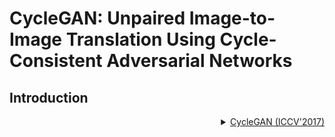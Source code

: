 # CycleGAN: Unpaired Image-to-Image Translation Using Cycle-Consistent Adversarial Networks

## Introduction

<!-- [ALGORITHM] -->

<details>
<summary align="right"><a href="https://openaccess.thecvf.com/content_iccv_2017/html/Zhu_Unpaired_Image-To-Image_Translation_ICCV_2017_paper.html">CycleGAN (ICCV'2017)</a></summary>

```bibtex
@inproceedings{zhu2017unpaired,
  title={Unpaired image-to-image translation using cycle-consistent adversarial networks},
  author={Zhu, Jun-Yan and Park, Taesung and Isola, Phillip and Efros, Alexei A},
  booktitle={Proceedings of the IEEE international conference on computer vision},
  pages={2223--2232},
  year={2017},
  url={https://openaccess.thecvf.com/content_iccv_2017/html/Zhu_Unpaired_Image-To-Image_Translation_ICCV_2017_paper.html},
}
```

## Results and Models
<div align="center">
  <b> Results from CycleGAN trained by MMGeneration</b>
  <br/>
  <img src="https://user-images.githubusercontent.com/22982797/114303527-108ed200-9b01-11eb-978c-274392e4d8e0.PNG" width="800"/>
</div>

We use `FID` and `IS` metrics to evaluate the generation performance of CycleGAN.<sup>1</sup>

`FID` evaluation:

| Dataset  | [facades](https://github.com/open-mmlab/mmgeneration/tree/master/configs/cyclegan/cyclegan_lsgan_resnet_in_facades_1x1_80k.py) | [facades-id0](https://github.com/open-mmlab/mmgeneration/tree/master/configs/cyclegan/cyclegan_lsgan_id0_resnet_in_facades_1x1_80k.py) | [summer2winter](https://github.com/open-mmlab/mmgeneration/tree/master/configs/cyclegan/cyclegan_lsgan_resnet_in_summer2winter_1x1_250k.py) | [summer2winter-id0](https://github.com/open-mmlab/mmgeneration/tree/master/configs/cyclegan/cyclegan_lsgan_id0_resnet_in_summer2winter_1x1_250k.py) | [winter2summer](https://github.com/open-mmlab/mmgeneration/tree/master/configs/cyclegan/cyclegan_lsgan_resnet_in_winter2summer_1x1_250k.py) | [winter2summer-id0](https://github.com/open-mmlab/mmgeneration/tree/master/configs/cyclegan/cyclegan_lsgan_id0_resnet_in_winter2summer_1x1_250k.py) | [horse2zebra](https://github.com/open-mmlab/mmgeneration/tree/master/configs/cyclegan/cyclegan_lsgan_resnet_in_horse2zebra_1x1_270k.py) | [horse2zebra-id0](https://github.com/open-mmlab/mmgeneration/tree/master/configs/cyclegan/cyclegan_lsgan_id0_resnet_in_horse2zebra_1x1_270k.py) | [zebra2horse](https://github.com/open-mmlab/mmgeneration/tree/master/configs/cyclegan/cyclegan_lsgan_resnet_in_zebra2horse_1x1_270k.py) | [zebra2horse-id0](https://github.com/open-mmlab/mmgeneration/tree/master/configs/cyclegan/cyclegan_lsgan_id0_resnet_in_zebra2horse_1x1_270k.py) |  average   |
| :------: | :----------------------------------------------------------------------------------------------------------------------------: | :------------------------------------------------------------------------------------------------------------------------------------: | :-------------------------------------------------------------------------------------------------------------------------------------------: | :---------------------------------------------------------------------------------------------------------------------------------------------------: | :-------------------------------------------------------------------------------------------------------------------------------------------: | :---------------------------------------------------------------------------------------------------------------------------------------------------: | :---------------------------------------------------------------------------------------------------------------------------------------: | :-----------------------------------------------------------------------------------------------------------------------------------------------: | :---------------------------------------------------------------------------------------------------------------------------------------: | :-----------------------------------------------------------------------------------------------------------------------------------------------: | :--------: |
| official |                                                          **123.626**                                                           |                                                              **119.726**                                                               |                                                                  **77.342**                                                                   |                                                                      **76.773**                                                                       |                                                                  **72.631**                                                                   |                                                                        74.239                                                                         |                                                                **62.111**                                                                 |                                                                      77.202                                                                       |                                                                **138.646**                                                                |                                                                    **137.050**                                                                    | **95.935** |
|       ours      | 124.8033 |   125.1694  |    83.7177    |      83.1418      |    72.8025    |      **73.5001**      |   64.5225   |     **74.7770**     |   141.1571  |     **134.3728**    |  97.79  |

`IS` evaluation:

| Dataset  |  facades  | facades-id0 | summer2winter | summer2winter-id0 | winter2summer | winter2summer-id0 | horse2zebra | horse2zebra-id0 | zebra2horse | zebra2horse-id0 |  average   |
| :------: | :-------: | :---------: | :-----------: | :---------------: | :-----------: | :---------------: | :---------: | :-------------: | :---------: | :-------------: | :--------: |
| official |   1.638   |    1.697    |     2.762     |     **2.750**     |   **3.293**   |     **3.110**     |    1.375    |      **1.584**      |    **3.186**    |      3.047      |   2.444    |
|   ours   |   **1.792**  |    **1.905**    |     **2.771**     |       2.720       |     3.129     |       3.107       |    **1.418**    |      1.542      |    3.154    |      **3.091**      |   **2.462**    |

Model and log downloads:

| Dataset  |                                                                                                                       facades                                                                                                                        |                                                                 facades-id0                                                                 |                                                                  summer2winter                                                                   |                                                                  summer2winter-id0                                                                   |                                                                  horse2zebra                                                                   |                                                                  horse2zebra-id0                                                                   |
| :------: | :--------------------------------------------------------------------------------------------------------------------------------------------------------------------------------------------------------------------------------------------------: | :-----------------------------------------------------------------------------------------------------------------------------------------: | :----------------------------------------------------------------------------------------------------------------------------------------------: | :--------------------------------------------------------------------------------------------------------------------------------------------------: | :--------------------------------------------------------------------------------------------------------------------------------------------: | :------------------------------------------------------------------------------------------------------------------------------------------------: |
| download | [model](https://download.openmmlab.com/mmgen/cyclegan/refactor/cyclegan_lsgan_resnet_in_1x1_80k_facades_20210902_165905-5e2c0876.pth?versionId=CAEQMhiBgICA5rCs3RciIDNmNDdjYzE1YTBiYjRiOTQ4NTI2ZjgwYzMxMDZmZWNk) \| [log](https://download.openmmlab.com/mmgen/cyclegan/cyclegan_lsgan_resnet_in_1x1_80k_facades_20210317_160938.log.json)<sup>2</sup> | [model](https://download.openmmlab.com/mmgen/cyclegan/refactor/cyclegan_lsgan_id0_resnet_in_1x1_80k_facades_convert-bgr_20210902_164411-d8e72b45.pth?versionId=CAEQMhiBgMCZ3rCs3RciIDk0NWIwMmZjNzRhMjRkMTdiMjEyNTdhYTBkMmU4MmRi) | [model](https://download.openmmlab.com/mmgen/cyclegan/refactor/cyclegan_lsgan_resnet_in_1x1_246200_summer2winter_convert-bgr_20210902_165932-fcf08dc1.pth?versionId=CAEQMhiBgIDT37Cs3RciIDNhYzQ3ZWU3MzZjNTQ1ZmJiZmMyZGZiMTc1NzUyZDM1) | [model](https://download.openmmlab.com/mmgen/cyclegan/refactor/cyclegan_lsgan_id0_resnet_in_1x1_246200_summer2winter_convert-bgr_20210902_165640-8b825581.pth?versionId=CAEQMhiBgICe3rCs3RciIGNiM2JmNjViNmQ5ZTRhMTQ4YWI0YjFkOTdmNTE3MzFi) | [model](https://download.openmmlab.com/mmgen/cyclegan/refactor/cyclegan_lsgan_resnet_in_1x1_266800_horse2zebra_convert-bgr_20210902_170004-a32c733a.pth?versionId=CAEQMhiBgMD327Cs3RciIDhkMjhhZDJkYjliYTQyM2M5MzU5ZDYxZGNhZGI5Njc4) | [model](https://download.openmmlab.com/mmgen/cyclegan/refactor/cyclegan_lsgan_id0_resnet_in_1x1_266800_horse2zebra_convert-bgr_20210902_165724-77c9c806.pth?versionId=CAEQMhiBgICF4rCs3RciIDA1YzcxZDI3ZmQwNjRhYTBiZjgzMGJmZWY3MmVhNDZj) |

Note:
1. With a larger identity loss, the image-to-image translation becomes more conservative, which makes less changes. The original authors did not say what is the best weight for identity loss. Thus, in addition to the default setting, we also set the weight of identity loss to 0 (denoting `id0`) to make a more comprehensive comparison.
2. This is the training log before refactoring. Updated logs will be released soon.

